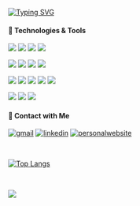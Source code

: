 [![Typing SVG](https://readme-typing-svg.herokuapp.com?color=%237B7B7C&size=25&center=true&vCenter=true&width=500&lines=Hi+There%2C👋+;I+'m+Erencan;A+passionate+Software+Developer)](https://git.io/typing-svg)

<!--
<img align="right" alt="GIF" src="https://user-images.githubusercontent.com/43441567/156359012-e00ad513-f0d0-4654-8b6d-3d7611738937.gif" />
-->
#### 🔧 Technologies & Tools

![](https://img.shields.io/badge/VSCode-informational?style=flat&logo=visualstudiocode&logoColor=white&color=6577B3)
![](https://img.shields.io/badge/Flutter-informational?style=flat&logo=flutter&logoColor=white&color=3FA1EF)
![](https://img.shields.io/badge/Unity-informational?style=flat&logo=unity&logoColor=white&color=171717)
![](https://img.shields.io/badge/SwiftUI-informational?style=flat&logo=swift&logoColor=white&color=003EA7)

![](https://img.shields.io/badge/PostgreSQL-informational?style=flat&logo=postgresql&logoColor=white&color=336791)
![](https://img.shields.io/badge/Docker-informational?style=flat&logo=docker&logoColor=white&color=2591E5)
![](https://img.shields.io/badge/Firebase-informational?style=flat&logo=firebase&logoColor=white&color=FECA2A)
![](https://img.shields.io/badge/Heroku-informational?style=flat&logo=heroku&logoColor=white&color=5C478A)

![](https://img.shields.io/badge/Dart-informational?style=flat&logo=dart&logoColor=white&color=33A4C5)
![](https://img.shields.io/badge/JavaScript-informational?style=flat&logo=javascript&logoColor=white&color=FCDC00)
![](https://img.shields.io/badge/Python-informational?style=flat&logo=python&logoColor=white&color=417FAF)
![](https://img.shields.io/badge/Csharp-informational?style=flat&logo=csharp&logoColor=white&color=36008E)
![](https://img.shields.io/badge/Golang-informational?style=flat&logo=go&logoColor=white&color=78D5FD)

![](https://img.shields.io/badge/Vue-informational?style=flat&logo=vue.js&logoColor=white&color=3EB27E)
![](https://img.shields.io/badge/React-informational?style=flat&logo=react&logoColor=white&color=60DAFA)
![](https://img.shields.io/badge/Node-informational?style=flat&logo=node.js&logoColor=white&color=71A760)

#### 🤙 Contact with Me

[![gmail](https://img.shields.io/badge/Gmail-D14836?style=for-the-badge&logo=gmail&logoColor=white)](mailto:erncncbk@gmail.com)
[![linkedin](https://img.shields.io/badge/LinkedIn-0077B5?style=for-the-badge&logo=linkedin&logoColor=white)](https://www.linkedin.com/in/erncncbk/)
[![personalwebsite](https://img.shields.io/badge/personal_website-000000?style=for-the-badge&logo=About.me&logoColor=white)](https://erncncbk-13.web.app/)

<br>

[![Top Langs](https://github-readme-stats.vercel.app/api/top-langs/?username=erncncbk&layout=compact&langs_count=12)](https://github-readme-stats.vercel.app/api/top-langs/?username=erncncbk&layout=compact&langs_count=12)

<br>

![](https://komarev.com/ghpvc/?username=erncncbk&color=ED944D)






